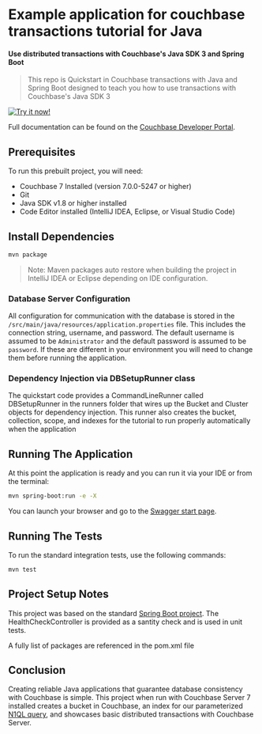 # Example application for couchbase transactions tutorial for Java
#### Use distributed transactions with Couchbase's Java SDK 3 and Spring Boot

> This repo is Quickstart in Couchbase transactions with Java and Spring Boot designed to teach you how to use transactions with Couchbase's Java SDK 3

[![Try it now!](https://da-demo-images.s3.amazonaws.com/runItNow_outline.png?couchbase-example=java-transactions-quickstart-repo&source=github)](https://gitpod.io/#https://github.com/couchbase-examples/java-transactions-quickstart)

Full documentation can be found on the [Couchbase Developer Portal](https://developer.couchbase.com/tutorial-java-transactions/).
## Prerequisites
To run this prebuilt project, you will need:

- Couchbase 7 Installed (version 7.0.0-5247 or higher)
- Git
- Java SDK v1.8 or higher installed 
- Code Editor installed (IntelliJ IDEA, Eclipse, or Visual Studio Code)

## Install Dependencies 
```sh
mvn package
```
> Note: Maven packages auto restore when building the project in IntelliJ IDEA or Eclipse depending on IDE configuration.

### Database Server Configuration

All configuration for communication with the database is stored in the `/src/main/java/resources/application.properties` file.  This includes the connection string, username, and password.  The default username is assumed to be `Administrator` and the default password is assumed to be `password`.  If these are different in your environment you will need to change them before running the application.

### Dependency Injection via DBSetupRunner class 

The quickstart code provides a CommandLineRunner called DBSetupRunner in the runners folder that wires up the Bucket and Cluster objects for dependency injection.  This runner also creates the bucket, collection, scope, and indexes for the tutorial to run properly automatically when the application 

## Running The Application

At this point the application is ready and you can run it via your IDE or from the terminal:

```sh
mvn spring-boot:run -e -X
```

You can launch your browser and go to the [Swagger start page](https://localhost:8080/).

## Running The Tests

To run the standard integration tests, use the following commands:

```sh
mvn test
```

## Project Setup Notes

This project was based on the standard [Spring Boot project](https://spring.io/guides/gs/rest-service/).  The HealthCheckController is provided as a santity check and is used in unit tests.  

A fully list of packages are referenced in the pom.xml file

## Conclusion
Creating reliable Java applications that guarantee database consistency with Couchbase is simple. This project when run with Couchbase Server 7 installed creates a bucket in Couchbase, an index for our parameterized [N1QL query](https://docs.couchbase.com/java-sdk/current/howtos/n1ql-queries-with-sdk.html), and showcases basic distributed transactions with Couchbase Server.
